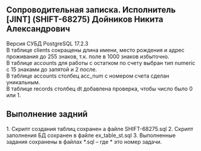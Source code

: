 <h2>Сопроводительная записка. Исполнитель [JINT] (SHIFT-68275) Дойников Никита Александрович</h2>

Версия СУБД PostgreSQL 17.2.3\
В таблице clients сокращены длина имени, место рождения и адрес проживания до 255 знаков, т.к. поле в 1000 знаков избыточно.\
В таблице accounts для работы с остатком по счету выбран тип numeric с 15 знаками до запятой и 2 после.\
В таблице accounts столбец acc_num с номером счета сделан уникальным.\
В таблице records столбец dt добавлена проверка, чтобы число было 0 или 1.

<h2>Выполнение задний</h2>
1. Скрипт создания таблиц сохранен а файле SHIFT-68275.sql  
2. Скрипт заполнения БД сохранен в файле ex_table_st.sql  
3. Выполненные задания сохранены в файлах *.sql – где * это номер задачи.
